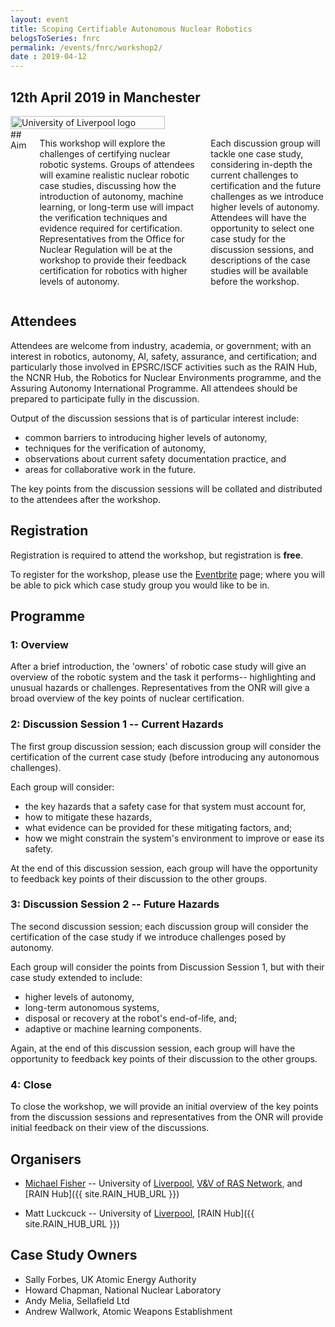 ```yaml
---
layout: event
title: Scoping Certifiable Autonomous Nuclear Robotics
belogsToSeries: fnrc
permalink: /events/fnrc/workshop2/
date : 2019-04-12
---
```


## **12th April 2019 in Manchester**

<div class="row" >
  <div class="columns large-4" >
    <img alt="University of Liverpool logo" style="float: left; width : 70%; " src="{{site.images}}logos/UoL.png">
  </div> 
  <div class="columns large-4" markdown="1">	
    ## Aim

This workshop will explore the challenges of certifying nuclear robotic systems. Groups of attendees will examine realistic nuclear robotic case studies, discussing how the introduction of autonomy, machine learning, or long-term use will impact the verification techniques and evidence required for certification. Representatives from the Office for Nuclear Regulation will be at the workshop to provide their feedback certification for robotics with higher levels of autonomy.

Each discussion group will tackle one case study, considering in-depth the current challenges to certification and the future challenges as we introduce higher levels of autonomy. Attendees will have the opportunity to select one case study for the discussion sessions, and descriptions of the case studies will be available before the workshop.
  </div> 
</div>



## Attendees

Attendees are welcome from industry, academia, or government; with an interest in robotics, autonomy, AI, safety, assurance, and certification; and particularly those involved in EPSRC/ISCF activities such as the RAIN Hub, the NCNR Hub, the Robotics for Nuclear Environments programme, and the Assuring Autonomy International Programme. All attendees should be prepared to participate fully in the discussion.

Output of the discussion sessions that is of particular interest include:
* common barriers to introducing higher levels of autonomy,
* techniques for the verification of autonomy,
* observations about current safety documentation practice, and
* areas for collaborative work in the future. 

The key points from the discussion sessions will be collated and distributed to the attendees after the workshop.

## Registration

Registration is required to attend the workshop, but registration is **free**.

To register for the workshop, please use the [Eventbrite](https://www.eventbrite.com/e/scoping-certifiable-autonomous-nuclear-robotics-workshop-tickets-57549509131?aff=cfp) page; where you will be able to pick which case study group you would like to be in.


## Programme

### 1: Overview

After a brief introduction, the 'owners' of robotic case study will give an overview of the robotic system and the task it performs-- highlighting and unusual hazards or challenges. Representatives from the ONR will give a broad overview of the key points of nuclear certification.

### 2: Discussion Session 1 -- Current Hazards

The first group discussion session; each discussion group will consider the certification of the current case study (before introducing any autonomous challenges).

Each group will consider:
* the key hazards that a safety case for that system must account for,
* how to mitigate these hazards,
* what evidence can be provided for these mitigating factors, and;
* how we might constrain the system's environment to improve or ease its safety.

At the end of this discussion session, each group will have the opportunity to feedback key points of their discussion to the other groups.


### 3: Discussion Session 2 -- Future Hazards

The second discussion session; each discussion group will consider the certification of the case study if we introduce challenges posed by autonomy.

Each group will consider the points from Discussion Session 1, but with their case study extended to include:
* higher levels of autonomy,
* long-term autonomous systems,
* disposal or recovery at the robot's end-of-life, and;
* adaptive or machine learning components.

Again, at the end of this discussion session, each group will have the opportunity to feedback key points of their discussion to the other groups.

### 4: Close

To close the workshop, we will provide an initial overview of the key points from the discussion sessions and representatives from the ONR will provide initial feedback on their view of the discussions.


## Organisers

* [Michael Fisher](https://cgi.csc.liv.ac.uk/~michael/) -- University of [Liverpool]({{site.UoL_URL}}), [V&V of RAS Network]({{site.VV_NETWORK_URL}}), and [RAIN Hub]({{ site.RAIN_HUB_URL }})

* Matt Luckcuck -- University of [Liverpool]({{site.UoL_URL}}), [RAIN Hub]({{ site.RAIN_HUB_URL }})

## Case Study Owners

* Sally Forbes, UK Atomic Energy Authority
* Howard Chapman, National Nuclear Laboratory
* Andy Melia, Sellafield Ltd
* Andrew Wallwork, Atomic Weapons Establishment

